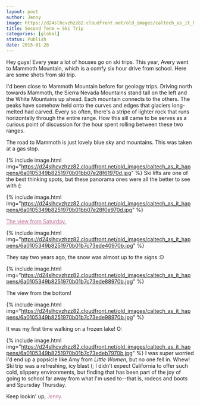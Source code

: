 ```yaml
---
layout: post
author: Jenny
image: https://d24slhcvzhzz82.cloudfront.net/old_images/caltech_as_it_happens/6a0105349b8251970b01b7c73ede68970b.jpg
title: Second Term = Ski Trip
categories: [global]
status: Publish
date: 2015-01-28
---
```



Hey guys!
Every year a lot of houses go on ski trips. This year, Avery went to Mammoth Mountain, which is a comfy six hour drive from school. Here are some shots from ski trip.

I'd been close to Mammoth Mountain before for geology trips. Driving north towards Mammoth, the Sierra Nevada Mountains stand tall on the left and the White Mountains up ahead. Each mountain connects to the others. The peaks have somehow held onto the curves and edges that glaciers long-melted had carved. Every so often, there's a stripe of lighter rock that runs horizontally through the entire range. How this sill came to be serves as a curious point of discussion for the hour spent rolling between these two ranges.

The road to Mammoth is just lovely blue sky and mountains. This was taken at a gas stop.


{% include image.html img="https://d24slhcvzhzz82.cloudfront.net/old_images/caltech_as_it_happens/6a0105349b8251970b01bb07e28f61970d.jpg" %}
Ski lifts are one of the best thinking spots, but these panorama ones were all the better to see with (:


{% include image.html img="https://d24slhcvzhzz82.cloudfront.net/old_images/caltech_as_it_happens/6a0105349b8251970b01bb07e28f0e970d.jpg" %}

<a href="https://en.wikipedia.org/wiki/The_View_from_Saturday" style="color: #bc6f95;" target="_self">The view from Saturday.</a>


{% include image.html img="https://d24slhcvzhzz82.cloudfront.net/old_images/caltech_as_it_happens/6a0105349b8251970b01b7c73ede40970b.jpg" %}

They say two years ago, the snow was almost up to the signs :D


{% include image.html img="https://d24slhcvzhzz82.cloudfront.net/old_images/caltech_as_it_happens/6a0105349b8251970b01b7c73ede88970b.jpg" %}

The view from the bottom!


{% include image.html img="https://d24slhcvzhzz82.cloudfront.net/old_images/caltech_as_it_happens/6a0105349b8251970b01b7c73ede98970b.jpg" %}

It was my first time walking on a frozen lake! O:


{% include image.html img="https://d24slhcvzhzz82.cloudfront.net/old_images/caltech_as_it_happens/6a0105349b8251970b01b7c73edeb7970b.jpg" %}
I was super worried I'd end up a popsicle like Amy from *Little Women*, but no one fell in. Whew!
Ski trip was a refreshing, icy blast (; I didn't expect California to offer such cold, slippery environments, but finding that has been part of the joy of going to school far away from what I'm used to--that is, rodeos and boots and Spursday Thursday.

Keep lookin' up,
<span style="font-family: arial, helvetica, sans-serif; color: #bc6f95;">Jenny.

